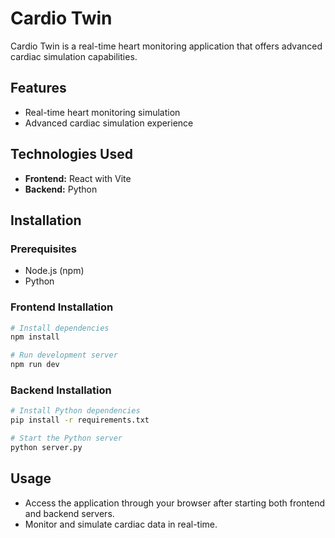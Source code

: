 # Cardio Twin

Cardio Twin is a real-time heart monitoring application that offers advanced cardiac simulation capabilities.

## Features
- Real-time heart monitoring simulation
- Advanced cardiac simulation experience

## Technologies Used
- **Frontend:** React with Vite
- **Backend:** Python

## Installation

### Prerequisites
- Node.js (npm)
- Python

### Frontend Installation
```bash
# Install dependencies
npm install

# Run development server
npm run dev
```

### Backend Installation
```bash
# Install Python dependencies
pip install -r requirements.txt

# Start the Python server
python server.py
```

## Usage
- Access the application through your browser after starting both frontend and backend servers.
- Monitor and simulate cardiac data in real-time.